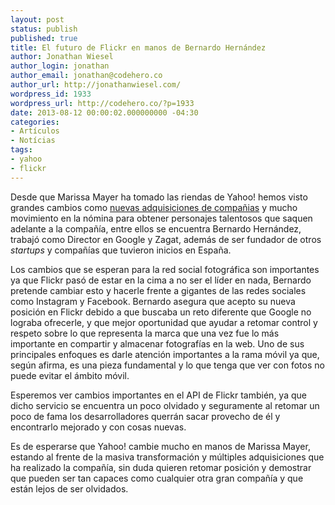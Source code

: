 ```yaml
---
layout: post
status: publish
published: true
title: El futuro de Flickr en manos de Bernardo Hernández
author: Jonathan Wiesel
author_login: jonathan
author_email: jonathan@codehero.co
author_url: http://jonathanwiesel.com/
wordpress_id: 1933
wordpress_url: http://codehero.co/?p=1933
date: 2013-08-12 00:00:02.000000000 -04:30
categories:
- Artículos
- Notícias
tags:
- yahoo
- flickr
---
```

<p>Desde que Marissa Mayer ha tomado las riendas de Yahoo! hemos visto grandes cambios como <a href="http://codehero.co/yahoo-suma-a-rockmelt-a-su-lista-de-compras/">nuevas adquisiciones de compañias</a> y mucho movimiento en la nómina para obtener personajes talentosos que saquen adelante a la compañía, entre ellos se encuentra Bernardo Hernández, trabajó como Director en Google y Zagat, además de ser fundador de otros <em>startups</em> y compañías que tuvieron inicios en España.</p>

<p>Los cambios que se esperan para la red social fotográfica son importantes ya que Flickr pasó de estar en la cima a no ser el líder en nada, Bernardo pretende cambiar esto y hacerle frente a gigantes de las redes sociales como Instagram y Facebook. Bernardo asegura que acepto su nueva posición en Flickr debido a que buscaba un reto diferente que Google no lograba ofrecerle, y que mejor oportunidad que ayudar a retomar control y respeto sobre lo que representa la marca que una vez fue lo más importante en compartir y almacenar fotografías en la web. Uno de sus principales enfoques es darle atención importantes a la rama móvil ya que, según afirma, es una pieza fundamental y lo que tenga que ver con fotos no puede evitar el ámbito móvil.</p>

<p>Esperemos ver cambios importantes en el API de Flickr también, ya que dicho servicio se encuentra un poco olvidado y seguramente al retomar un poco de fama los desarrolladores querrán sacar provecho de él y encontrarlo mejorado y con cosas nuevas.</p>

<p>Es de esperarse que Yahoo! cambie mucho en manos de Marissa Mayer, estando al frente de la masiva transformación y múltiples adquisiciones que ha realizado la compañía, sin duda quieren retomar posición y demostrar que pueden ser tan capaces como cualquier otra gran compañía y que están lejos de ser olvidados.</p>
